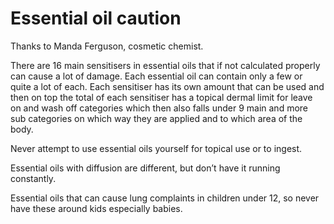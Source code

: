 # Essential oil caution

Thanks to Manda Ferguson, cosmetic chemist.

There are 16 main sensitisers in essential oils that if not calculated properly can cause a lot of damage. Each essential oil can contain only a few or quite a lot of each. Each sensitiser has its own amount that can be used and then on top the total of each sensitiser has a topical dermal limit for leave on and wash off categories which then also falls under 9 main and more sub categories on which way they are applied and to which area of the body. 

Never attempt to use essential oils yourself for topical use or to ingest. 

Essential oils with diffusion are different, but don’t have it running constantly.

Essential oils that can cause lung complaints in children under 12, so never have these around kids especially babies.
